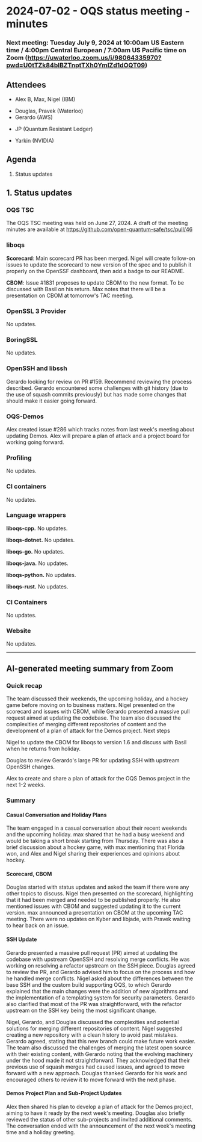 # 2024-07-02 - OQS status meeting - minutes

### Next meeting: Tuesday July 9, 2024 at 10:00am US Eastern time / 4:00pm Central European / 7:00am US Pacific time on Zoom (https://uwaterloo.zoom.us/j/98064335970?pwd=U0tTZk84blBZTnptTXh0YmlZd1dOQT09)

<!-- ### Next meeting: Tuesday July 2, 2024 at 12:30pm US Eastern time / 6:30pm Central European / 9:30am US Pacific time on Zoom (https://uwaterloo.zoom.us/j/98064335970?pwd=U0tTZk84blBZTnptTXh0YmlZd1dOQT09) -->

## Attendees

- Alex B, Max, Nigel (IBM)
<!-- - Mark, Norm (Cisco) -->
<!-- - Christian (MSR) -->
- Douglas, Pravek (Waterloo)
- Gerardo (AWS)
<!-- - Jason (SandboxAQ) -->
<!-- - Ry (Linux Foundation) -->
- JP (Quantum Resistant Ledger)
<!-- - Michael (independent) -->
<!-- - Sara (Synopsys) -->
<!-- - Vlad (softwareQ) -->
- Yarkin (NVIDIA)

## Agenda

1. Status updates

## 1. Status updates

### OQS TSC

The OQS TSC meeting was held on June 27, 2024.  A draft of the meeting minutes are available at https://github.com/open-quantum-safe/tsc/pull/46

### liboqs

**Scorecard**: Main scorecard PR has been merged. Nigel will create follow-on issues to update the scorecard to new version of the spec and to publish it properly on the OpenSSF dashboard, then add a badge to our README.

**CBOM**: Issue #1831 proposes to update CBOM to the new format. To be discussed with Basil on his return.  Max notes that there will be a presentation on CBOM at tomorrow's TAC meeting.

### OpenSSL 3 Provider

No updates.

### BoringSSL

No updates.

### OpenSSH and libssh

Gerardo looking for review on PR #159. Recommend reviewing the process described.  Gerardo encountered some challenges with git history (due to the use of squash commits previously) but has made some changes that should make it easier going forward.

### OQS-Demos

Alex created issue #286 which tracks notes from last week's meeting about updating Demos.  Alex will prepare a plan of attack and a project board for working going forward. 

### Profiling

No updates.

### CI containers

No updates.

### Language wrappers

**liboqs-cpp.**
No updates.

**liboqs-dotnet.** 
No updates.

**liboqs-go.** 
No updates.

**liboqs-java.**
No updates.

**liboqs-python.** 
No updates.

**liboqs-rust.**
No updates.

### CI Containers

No updates.

### Website

No updates.


---

## AI-generated meeting summary from Zoom

### Quick recap

The team discussed their weekends, the upcoming holiday, and a hockey game before moving on to business matters. Nigel presented on the scorecard and issues with CBOM, while Gerardo presented a massive pull request aimed at updating the codebase. The team also discussed the complexities of merging different repositories of content and the development of a plan of attack for the Demos project.
Next steps

Nigel to update the CBOM for liboqs to version 1.6 and discuss with Basil when he returns from holiday.

Douglas to review Gerardo's large PR for updating SSH with upstream OpenSSH changes.

Alex to create and share a plan of attack for the OQS Demos project in the next 1-2 weeks.

### Summary

#### Casual Conversation and Holiday Plans

The team engaged in a casual conversation about their recent weekends and the upcoming holiday. max shared that he had a busy weekend and would be taking a short break starting from Thursday. There was also a brief discussion about a hockey game, with max mentioning that Florida won, and Alex and Nigel sharing their experiences and opinions about hockey.

#### Scorecard, CBOM

Douglas started with status updates and asked the team if there were any other topics to discuss. Nigel then presented on the scorecard, highlighting that it had been merged and needed to be published properly. He also mentioned issues with CBOM and suggested updating it to the current version. max announced a presentation on CBOM at the upcoming TAC meeting. There were no updates on Kyber and libjade, with Pravek waiting to hear back on an issue.

#### SSH Update

Gerardo presented a massive pull request (PR) aimed at updating the codebase with upstream OpenSSH and resolving merge conflicts. He was working on resolving a refactor upstream on the SSH piece. Douglas agreed to review the PR, and Gerardo advised him to focus on the process and how he handled merge conflicts. Nigel asked about the differences between the base SSH and the custom build supporting OQS, to which Gerardo explained that the main changes were the addition of new algorithms and the implementation of a templating system for security parameters. Gerardo also clarified that most of the PR was straightforward, with the refactor upstream on the SSH key being the most significant change.

Nigel, Gerardo, and Douglas discussed the complexities and potential solutions for merging different repositories of content. Nigel suggested creating a new repository with a clean history to avoid past mistakes. Gerardo agreed, stating that this new branch could make future work easier. The team also discussed the challenges of merging the latest open source with their existing content, with Gerardo noting that the evolving machinery under the hood made it not straightforward. They acknowledged that their previous use of squash merges had caused issues, and agreed to move forward with a new approach. Douglas thanked Gerardo for his work and encouraged others to review it to move forward with the next phase. 

#### Demos Project Plan and Sub-Project Updates

Alex then shared his plan to develop a plan of attack for the Demos project, aiming to have it ready by the next week's meeting. Douglas also briefly reviewed the status of other sub-projects and invited additional comments. The conversation ended with the announcement of the next week's meeting time and a holiday greeting.
